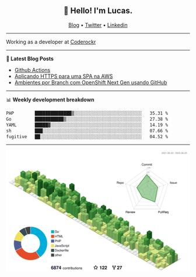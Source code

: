 <h2 align="center">👋 Hello! I'm Lucas.</h2>
<p align="center">
  <a href="https://www.lucassabreu.net.br/">Blog</a> •
  <a href="https://twitter.com/lucassabreu">Twitter</a> •
  <a href="https://www.linkedin.com/in/lucassantosabreu/">Linkedin</a>
</p>

---

Working as a developer at [Coderockr](https://github.com/Coderockr)

---

**📝 Latest Blog Posts**

<!-- BLOG-POST-LIST:START -->
- [Github Actions](https://www.lucassabreu.net.br/post/github-actions/)
- [Aplicando HTTPS para uma SPA na AWS](https://www.lucassabreu.net.br/post/aplicando-https-para-uma-spa-na-aws/)
- [Ambientes por Branch com OpenShift Next Gen usando GitHub](https://www.lucassabreu.net.br/post/ambientes-por-branch-com-openshift-next-gen-usando-github/)
<!-- BLOG-POST-LIST:END -->

---

📊 **Weekly development breakdown**
<!--START_SECTION:waka-->
```text
PHP        ██████████████▒░░░░░░░░░░░░░░░░░░░░░░░░░░   35.31 % 
Go         ███████████▒░░░░░░░░░░░░░░░░░░░░░░░░░░░░░   27.38 % 
YAML       █████▓░░░░░░░░░░░░░░░░░░░░░░░░░░░░░░░░░░░   14.19 % 
sh         ███░░░░░░░░░░░░░░░░░░░░░░░░░░░░░░░░░░░░░░   07.66 % 
fugitive   ██░░░░░░░░░░░░░░░░░░░░░░░░░░░░░░░░░░░░░░░   04.52 % 
```
<!--END_SECTION:waka-->

---

![](./profile-3d-contrib/profile-green-animate.svg)
